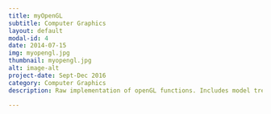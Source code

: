 ```yaml
---
title: myOpenGL
subtitle: Computer Graphics
layout: default
modal-id: 4
date: 2014-07-15
img: myopengl.jpg
thumbnail: myopengl.jpg
alt: image-alt
project-date: Sept-Dec 2016
category: Computer Graphics
description: Raw implementation of openGL functions. Includes model trendering, spatial transformation, curve drawing, lighting, etc.

---
```

